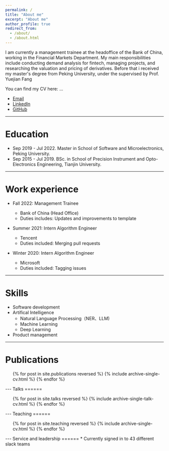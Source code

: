 ```yaml
---
permalink: /
title: "About me"
excerpt: "About me"
author_profile: true
redirect_from: 
  - /about/
  - /about.html
---
```



I am currently a management trainee at the headoffice of the Bank of China, working in the Financial Markets Department. My main responsibilities include conducting demand analysis for fintech, managing projects, and researching the valuation and pricing of derivatives. Before that i received my master's degree from Peking University, under the supervised by Prof. Yuejian Fang


You can find my CV here: ...

- [Email](sunboxuan@pku.edu.cn)
- [LinkedIn](https://www.linkedin.com/in/boxuan-sun)  
- [GitHub](https://github.com/Boxuan-Sun)
---
Education
======
* Sep 2019 - Jul 2022. Master in School of Software and Microelectronics, Peking University.
* Sep 2015 - Jul 2019. BSc. in School of Precision Instrument and Opto-Electronics Engineering, Tianjin University.
---
Work experience
======
* Fall 2022: Management Trainee
  * Bank of China (Head Office)
  * Duties includes: Updates and improvements to template

* Summer 2021: Intern Algorithm Engineer
  * Tencent
  * Duties included: Merging pull requests

* Winter 2020: Intern Algorithm Engineer
  * Microsoft 
  * Duties included: Tagging issues
---
Skills
======
* Software development
* Artifical Intelligence
  * Natural Language Processing（NER、LLM)
  * Machine Learning 
  * Deep Learning
* Product management
---
Publications
======
  <ul>{% for post in site.publications reversed %}
    {% include archive-single-cv.html %}
  {% endfor %}</ul>
---  
Talks
======
  <ul>{% for post in site.talks reversed %}
    {% include archive-single-talk-cv.html  %}
  {% endfor %}</ul>
--- 
Teaching
======
  <ul>{% for post in site.teaching reversed %}
    {% include archive-single-cv.html %}
  {% endfor %}</ul>
---  
Service and leadership
======
* Currently signed in to 43 different slack teams

